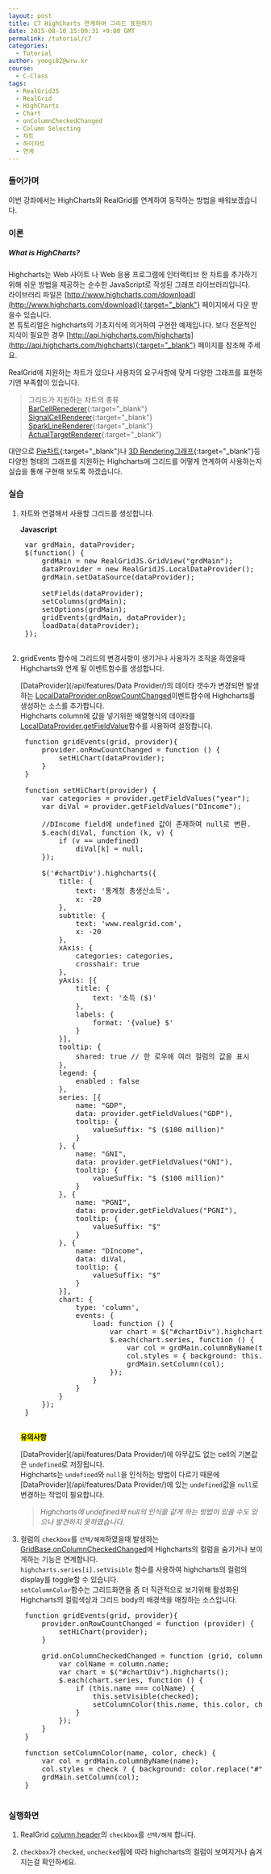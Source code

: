 ```yaml
---
layout: post
title: C7 HighCharts 연계하여 그리드 표현하기
date: 2015-08-10 15:09:31 +9:00 GMT
permalink: /tutorial/c7
categories:
  - Tutorial
author: yoogi82@wrw.kr
course:
  - C-Class
tags: 
  - RealGridJS
  - RealGrid
  - HighCharts
  - Chart
  - onColumnCheckedChanged
  - Column Selecting
  - 차트
  - 하이차트
  - 연계
---
```


<script type="text/javascript" src="/script/dlgrids_eval.js"></script>
<script type="text/javascript" src="/script/realgridjs.js"></script>
<script type="text/javascript" src="/script/highcharts.js"></script>

<script>
var grdMain, dataProvider;
$(document).ready(function () {
	RealGridJS.setRootContext("/script");
    grdMain = new RealGridJS.GridView("grdMain");
    dataProvider = new RealGridJS.LocalDataProvider();
    grdMain.setDataSource(dataProvider);
 
    setFields(dataProvider);
    setColumns(grdMain);
    setOptions(grdMain);
    gridEvents(grdMain, dataProvider);
    loadData(dataProvider);
});
 
function setHiChart(provider) {
    var categories = provider.getFieldValues("year");
    var diVal = provider.getFieldValues("DIncome");
    $.each(diVal, function (k, v) {
        if (v == undefined)
            diVal[k] = null;
    });
 
    $('#chartDiv').highcharts({
        title: {
            text: '통계청 총생산소득',
            x: -20
        },
        subtitle: {
            text: 'www.realgrid.com',
            x: -20
        },
        xAxis: {
            categories: categories,
            crosshair: true
        },
        yAxis: [{
            title: {
                text: '소득 ($)'
            },
            labels: {
                format: '{value} $'
            }
        }],
        tooltip: {
            shared: true // 한 로우에 여러 컬럼의 값을 표시
        },
        legend: {
            enabled : false
        },
        series: [{
            name: "GDP",
            data: provider.getFieldValues("GDP"),
            tooltip: {
                valueSuffix: "$ ($100 million)"
            }
        }, {
            name: "GNI",
            data: provider.getFieldValues("GNI"),
            tooltip: {
                valueSuffix: "$ ($100 million)"
            }
        }, {
            name: "PGNI",
            data: provider.getFieldValues("PGNI"),
            tooltip: {
                valueSuffix: "$"
            }
        }, {
            name: "DIncome",
            data: diVal,
            tooltip: {
                valueSuffix: "$"
            }
        }],
        chart: {
            type: 'column',
            events: {
                load: function () {
                    var chart = $("#chartDiv").highcharts();
                    $.each(chart.series, function () {
                        var col = grdMain.columnByName(this.name);
                        col.styles = { background: this.color.replace("#", "#39") };
                        grdMain.setColumn(col);
                    });
                }
            }
        }
    });
}
 
function setColumnColor(name, color, check) {
    var col = grdMain.columnByName(name);
    col.styles = check ? { background: color.replace("#", "#39") } : { background: "" };
    grdMain.setColumn(col);
}
 
function gridEvents(grid, provider) {
    grid.onColumnCheckedChanged = function (grid, column, checked) {
        var colName = column.name;
        var chart = $("#chartDiv").highcharts();
        $.each(chart.series, function () {
            if (this.name === colName) {
                this.setVisible(checked);
                setColumnColor(this.name, this.color, checked);
            }
        });
    }
 
    provider.onRowCountChanged = function (provider) {
        setHiChart(provider);
    }
}
 
function setFields(provider) {
    var fields = [{
        fieldName: "Year",
        dataType: "text"
    }, {
        fieldName: "GDP",
        dataType: "number"
    }, {
        fieldName: "GNI",
        dataType: "number"
    }, {
        fieldName: "PGNI",
        dataType: "number"
    }, {
        fieldName: "DIncome",
        dataType: "number"
    }];
 
    provider.setFields(fields);
}
 
function setColumns(grid) {
    var columns = [{
        name: "Year",
        fieldName: "Year",
        width: "50",
        styles: {
            textAlignment: "center"
        },
        header: {
            text: "Year"
        }
    }, {
        name: "GDP",
        fieldName: "GDP",
        width: "130",
        styles: {
            textAlignment: "far",
            numberFormat: "#,##0.00"
        },
        header: {
            text: "GDP ($100 milion)",
            checkLocation : "left",
            checked : true
        },
        checked: true
 
    }, {
        name: "GNI",
        fieldName: "GNI",
        width: "130",
        styles: {
            textAlignment: "far",
            numberFormat: "#,##0.00"
        },
        header: {
            text: "GNI ($100 milion)",
            checkLocation: "left",
            checked: true
        },
        checked: true
    }, {
        name: "PGNI",
        fieldName: "PGNI",
        width: "130",
        styles: {
            textAlignment: "far",
            numberFormat: "#,##0.00"
        },
        header: {
            text: "PGNI ($)",
            checkLocation: "left",
            checked: true
        },
        checked: true
    }, {
        name: "DIncome",
        fieldName: "DIncome",
        width: "130",
        styles: {
            textAlignment: "far",
            numberFormat: "#,##0.00"
        },
        header: {
            text: "DIncome ($)",
            checkLocation: "left",
            checked: true
        },
        checked: true
    }];
 
    grid.setColumns(columns);
}
 
function setOptions(grid) {
    grid.setOptions({
        edit: {
            insertable: true,
            deletable: true,
            appendable: true,
            editable: true,
            updatable: false
        },
        sorting: {
            enabled: false
        },
        panel: {
            visible: false
        },
        select: {
            style: "singleRow"
        },
        display: {
            fitStyle: "even"
        },
        checkBar: {
            visible: false
        },
        stateBar: {
            visible: false
        }
    });
}
 
function loadData(provider) {
	var data = [{"Year":"1970","GDP":81,"GNI":82,"PGNI":255}
	,{"Year":"1971","GDP":95,"GNI":96,"PGNI":291}
	,{"Year":"1972","GDP":108,"GNI":108,"PGNI":322}
	,{"Year":"1973","GDP":138,"GNI":138,"PGNI":404}
	,{"Year":"1974","GDP":194,"GNI":194,"PGNI":559}
	,{"Year":"1975","GDP":216,"GNI":214,"PGNI":607,"DIncome":473}
	,{"Year":"1976","GDP":298,"GNI":296,"PGNI":825,"DIncome":625}
	,{"Year":"1977","GDP":382,"GNI":380,"PGNI":1043,"DIncome":778}
	,{"Year":"1978","GDP":535,"GNI":534,"PGNI":1443,"DIncome":1078}
	,{"Year":"1979","GDP":640,"GNI":636,"PGNI":1693,"DIncome":1249}
	,{"Year":"1980","GDP":643,"GNI":633,"PGNI":1660,"DIncome":1187}
	,{"Year":"1981","GDP":724,"GNI":707,"PGNI":1826,"DIncome":1317}
	,{"Year":"1982","GDP":775,"GNI":758,"PGNI":1927,"DIncome":1391}
	,{"Year":"1983","GDP":859,"GNI":843,"PGNI":2113,"DIncome":1472}
	,{"Year":"1984","GDP":949,"GNI":929,"PGNI":2300,"DIncome":1619}
	,{"Year":"1985","GDP":984,"GNI":961,"PGNI":2355,"DIncome":1666}
	,{"Year":"1986","GDP":1137,"GNI":1114,"PGNI":2702,"DIncome":1900}
	,{"Year":"1987","GDP":1434,"GNI":1416,"PGNI":3402,"DIncome":2373}
	,{"Year":"1988","GDP":1923,"GNI":1911,"PGNI":4548,"DIncome":3106}
	,{"Year":"1989","GDP":2363,"GNI":2358,"PGNI":5556,"DIncome":3835}
	,{"Year":"1990","GDP":2703,"GNI":2702,"PGNI":6303,"DIncome":4303}
	,{"Year":"1991","GDP":3155,"GNI":3150,"PGNI":7276,"DIncome":5094}
	,{"Year":"1992","GDP":3381,"GNI":3375,"PGNI":7714,"DIncome":5377}
	,{"Year":"1993","GDP":3722,"GNI":3713,"PGNI":8402,"DIncome":5809}
	,{"Year":"1994","GDP":4355,"GNI":4342,"PGNI":9727,"DIncome":6687}
	,{"Year":"1995","GDP":5313,"GNI":5292,"PGNI":11735,"DIncome":7803}
	,{"Year":"1996","GDP":5728,"GNI":5699,"PGNI":12518,"DIncome":8439}
	,{"Year":"1997","GDP":5323,"GNI":5287,"PGNI":11505,"DIncome":7640}
	,{"Year":"1998","GDP":3582,"GNI":3521,"PGNI":7607,"DIncome":5336}
	,{"Year":"1999","GDP":4616,"GNI":4558,"PGNI":9778,"DIncome":6549}
	,{"Year":"2000","GDP":5335,"GNI":5308,"PGNI":11292,"DIncome":7187}
	,{"Year":"2001","GDP":5046,"GNI":5035,"PGNI":10631,"DIncome":6583}
	,{"Year":"2002","GDP":5759,"GNI":5762,"PGNI":12100,"DIncome":7197}
	,{"Year":"2003","GDP":6436,"GNI":6442,"PGNI":13460,"DIncome":8137}
	,{"Year":"2004","GDP":7224,"GNI":7245,"PGNI":15082,"DIncome":9107}
	,{"Year":"2005","GDP":8447,"GNI":8439,"PGNI":17531,"DIncome":10621}
	,{"Year":"2006","GDP":9511,"GNI":9525,"PGNI":19691,"DIncome":11810}
	,{"Year":"2007","GDP":10493,"GNI":10512,"PGNI":21632,"DIncome":12666}
	,{"Year":"2008","GDP":9309,"GNI":9379,"PGNI":19161,"DIncome":11240}
	,{"Year":"2009","GDP":8344,"GNI":8381,"PGNI":17041,"DIncome":10057}
	,{"Year":"2010","GDP":10147,"GNI":10160,"PGNI":20562,"DIncome":11796}
	,{"Year":"2011","GDP":11147,"GNI":11176,"PGNI":22451,"DIncome":12906}
	,{"Year":"2012","GDP":11292,"GNI":11355,"PGNI":22708,"DIncome":13150}];
    provider.fillJsonData(data);
}
</script>

### 들어가며

이번 강좌에서는 HighCharts와 RealGrid를 연계하여 동작하는 방법을 배워보겠습니다.    

### 이론

##### What is HighCharts?   

Highcharts는 Web 사이트 나 Web 응용 프로그램에 인터랙티브 한 차트를 추가하기 위해 쉬운 방법을 제공하는 순수한 JavaScript로 작성된 그래프 라이브러리입니다.    
라이브러리 파일은 [http://www.highcharts.com/download](http://www.highcharts.com/download){:target="_blank"} 페이지에서 다운 받을수 있습니다.  
본 튜토리얼은 highcharts의 기초지식에 의거하여 구현한 예제입니다. 보다 전문적인 지식이 필요한 경우 [http://api.highcharts.com/highcharts](http://api.highcharts.com/highcharts){:target="_blank"} 페이지를 참조해 주세요.

RealGrid에 지원하는 차트가 있으나 사용자의 요구사항에 맞게 다양한 그래프를 표현하기엔 부족함이 있습니다.  

> 그리드가 지원하는 차트의 종류  
> [BarCellRenederer](http://demo.realgrid.com/Demo/BarCellRenderer){:target="_blank"}  
> [SignalCellRenderer](http://demo.realgrid.com/Demo/SignalCellRenderer){:target="_blank"}  
> [SparkLineRenderer](http://demo.realgrid.com/Demo/SparkLineRenderer){:target="_blank"}  
> [ActualTargetRenderer](http://demo.realgrid.com/Demo/ActualTargetRenderer){:target="_blank"}  

대안으로 [Pie차트](http://www.highcharts.com/demo/pie-donut){:target="_blank"}나 [3D Rendering그래프](http://www.highcharts.com/demo/3d-scatter-draggable){:target="_blank"}등 다양한 형태의 그래프를 지원하는 Highcharts에 그리드를 어떻게 연계하여 사용하는지 실습을 통해 구현해 보도록 하겠습니다.

### 실습

1. 차트와 연결해서 사용할 그리드를 생성합니다.

	**Javascript**
		
	<pre class="prettyprint">
	var grdMain, dataProvider;
	$(function() {
		grdMain = new RealGridJS.GridView("grdMain");
		dataProvider = new RealGridJS.LocalDataProvider();
		grdMain.setDataSource(dataProvider);
	
		setFields(dataProvider);
		setColumns(grdMain);
		setOptions(grdMain);
		gridEvents(grdMain, dataProvider);
		loadData(dataProvider);
	});
	</pre>

2. gridEvents 함수에 그리드의 변경사항이 생기거나 사용자가 조작을 하였을때 Highcharts와 연계 될 이벤트함수를 생성합니다.  

	[DataProvider](/api/features/Data Provider/)의 데이타 갯수가 변경되면 발생하는 [LocalDataProvider.onRowCountChanged](/api/LocalDataProvider/onRowCountChanged/)이벤트함수에 Highcharts를 생성하는 소스를 추가합니다.  
	Highcharts column에 값을 넣기위한 배열형식의 데이타를 [LocalDataProvider.getFieldValue](/api/LocalDataProvider/getFieldValues/)함수를 사용하여 설정합니다.
	

	<pre class="prettyprint">
	function gridEvents(grid, provider){
	    provider.onRowCountChanged = function () {
	        setHiChart(dataProvider);
	    }
    }
    
    function setHiChart(provider) {
	    var categories = provider.getFieldValues("year");
	    var diVal = provider.getFieldValues("DIncome"); 
	    
	    //DIncome field에 undefined 값이 존재하여 null로 변환.
	    $.each(diVal, function (k, v) {
	        if (v == undefined)
	            diVal[k] = null;
	    });
	 
	    $('#chartDiv').highcharts({
	        title: {
	            text: '통계청 총생산소득',
	            x: -20
	        },
	        subtitle: {
	            text: 'www.realgrid.com',
	            x: -20
	        },
	        xAxis: {
	            categories: categories,
	            crosshair: true
	        },
	        yAxis: [{
	            title: {
	                text: '소득 ($)'
	            },
	            labels: {
	                format: '{value} $'
	            }
	        }],
	        tooltip: {
	            shared: true // 한 로우에 여러 컬럼의 값을 표시
	        },
	        legend: {
	            enabled : false
	        },
	        series: [{
	            name: "GDP",
	            data: provider.getFieldValues("GDP"),
	            tooltip: {
	                valueSuffix: "$ ($100 million)"
	            }
	        }, {
	            name: "GNI",
	            data: provider.getFieldValues("GNI"),
	            tooltip: {
	                valueSuffix: "$ ($100 million)"
	            }
	        }, {
	            name: "PGNI",
	            data: provider.getFieldValues("PGNI"),
	            tooltip: {
	                valueSuffix: "$"
	            }
	        }, {
	            name: "DIncome",
	            data: diVal,
	            tooltip: {
	                valueSuffix: "$"
	            }
	        }],
	        chart: {
	            type: 'column',
	            events: {
	                load: function () {
	                    var chart = $("#chartDiv").highcharts();
	                    $.each(chart.series, function () {
	                        var col = grdMain.columnByName(this.name);
	                        col.styles = { background: this.color.replace("#", "#39") };
	                        grdMain.setColumn(col);
	                    });
	                }
	            }
	        }
	    });
	}
    </pre>
    
	**<mark> 유의사항 </mark>**   

	[DataProvider](/api/features/Data Provider/)에 아무값도 없는 cell의 기본값은 `undefined`로 저장됩니다.  
	Highcharts는 `undefined`와 `null`을 인식하는 방법이 다르기 때문에 [DataProvider](/api/features/Data Provider/)에 있는 `undefined`값을 `null`로 변경하는 작업이 필요합니다.  
	
	> *Highcharts에 undefined와 null의 인식을 같게 하는 방법이 있을 수도 있으나 발견하지 못하였습니다.*
	    
3. 컬럼의 `checkbox`를 ```선택/해제```하였을때 발생하는 [GridBase.onColumnCheckedChanged](/api/GridBase/onColumnCheckedChanged/)에 Highcharts의 컬럼을 숨기거나 보이게하는 기능은 연계합니다.  
`highcharts.series[i].setVisible` 함수를 사용하여 highcharts의 컬럼의 display를 toggle할 수 있습니다.  
`setColumnColor`함수는 그리드화면을 좀 더 직관적으로 보기위해 활성화된 Highcharts의 컬럼색상과 그리드 body의 배경색을 매칭하는 소스입니다.
	    
	<pre class="prettyprint">
	function gridEvents(grid, provider){
	    provider.onRowCountChanged = function (provider) {
	        setHiChart(provider);
	    }
	    
	    grid.onColumnCheckedChanged = function (grid, column, checked) {
		    var colName = column.name;
		    var chart = $("#chartDiv").highcharts();
		    $.each(chart.series, function () {
		        if (this.name === colName) {
		            this.setVisible(checked);
		            setColumnColor(this.name, this.color, checked);
		        }
		    });
		}
	}
	
	function setColumnColor(name, color, check) {
	    var col = grdMain.columnByName(name);
	    col.styles = check ? { background: color.replace("#", "#39") } : { background: "" };
	    grdMain.setColumn(col);
	}
	</pre>
	


### 실행화면

1. RealGrid [column.header](/api/types/ColumnHeader/)의 `checkbox`를 `선택/해제` 합니다.

2. `checkbox`가 `checked`, `unchecked`됨에 따라 highcharts의 컬럼이 보여지거나 숨겨지는걸 확인하세요.

<div id="chartDiv" style="width: 100%; height: 200px;"></div>								
<div id="grdMain" style="width: 100%; height: 200px;"></div>
<p></p>


### 전체 소스코드

##### SCRIPT    
<pre class="prettyprint full-source-script">  
&lt;link rel="stylesheet" href="/css/bootstrap.css"&gt;  
&lt;script type="text/javascript" src="/script/jquery-1.112.min.js"&gt;&lt;/script&gt;
&lt;script type="text/javascript" src="/script/bootstrap.min.js"&gt;&lt;/script&gt;
&lt;!--realgrid--&gt;
&lt;script type="text/javascript" src="/script/dlgrids_eval.js"&gt;&lt;/script&gt;
&lt;script type="text/javascript" src="/script/realgridjs.js"&gt;&lt;/script&gt;
&lt;!--highcharts--&gt;
&lt;script type="text/javascript" src="/script/highcharts.js"&gt;&lt;/script&gt;

&lt;script&gt;
var grdMain, dataProvider;
$(document).ready(function () {
	RealGridJS.setRootContext("/script");
    grdMain = new RealGridJS.GridView("grdMain");
    dataProvider = new RealGridJS.LocalDataProvider();
    grdMain.setDataSource(dataProvider);
 
    setFields(dataProvider);
    setColumns(grdMain);
    setOptions(grdMain);
    gridEvents(grdMain, dataProvider);
    loadData(dataProvider);
});
 
function setHiChart(provider) {
    var categories = provider.getFieldValues("year");
    var diVal = provider.getFieldValues("DIncome");
    $.each(diVal, function (k, v) {
        if (v == undefined)
            diVal[k] = null;
    });
 
    $('#chartDiv').highcharts({
        title: {
            text: '통계청 총생산소득',
            x: -20
        },
        subtitle: {
            text: 'www.realgrid.com',
            x: -20
        },
        xAxis: {
            categories: categories,
            crosshair: true
        },
        yAxis: [{
            title: {
                text: '소득 ($)'
            },
            labels: {
                format: '{value} $'
            }
        }],
        tooltip: {
            shared: true // 한 로우에 여러 컬럼의 값을 표시
        },
        legend: {
            enabled : false
        },
        series: [{
            name: "GDP",
            data: provider.getFieldValues("GDP"),
            tooltip: {
                valueSuffix: "$ ($100 million)"
            }
        }, {
            name: "GNI",
            data: provider.getFieldValues("GNI"),
            tooltip: {
                valueSuffix: "$ ($100 million)"
            }
        }, {
            name: "PGNI",
            data: provider.getFieldValues("PGNI"),
            tooltip: {
                valueSuffix: "$"
            }
        }, {
            name: "DIncome",
            data: diVal,
            tooltip: {
                valueSuffix: "$"
            }
        }],
        chart: {
            type: 'column',
            events: {
                load: function () {
                    var chart = $("#chartDiv").highcharts();
                    $.each(chart.series, function () {
                        var col = grdMain.columnByName(this.name);
                        col.styles = { background: this.color.replace("#", "#39") };
                        grdMain.setColumn(col);
                    });
                }
            }
        }
    });
}
 
function setColumnColor(name, color, check) {
    var col = grdMain.columnByName(name);
    col.styles = check ? { background: color.replace("#", "#39") } : { background: "" };
    grdMain.setColumn(col);
}
 
function gridEvents(grid, provider) {
    grid.onColumnCheckedChanged = function (grid, column, checked) {
        var colName = column.name;
        var chart = $("#chartDiv").highcharts();
        $.each(chart.series, function () {
            if (this.name === colName) {
                this.setVisible(checked);
                setColumnColor(this.name, this.color, checked);
            }
        });
    }
 
    provider.onRowCountChanged = function (provider) {
        setHiChart(provider);
    }
}
 
function setFields(provider) {
    var fields = [{
        fieldName: "Year",
        dataType: "text"
    }, {
        fieldName: "GDP",
        dataType: "number"
    }, {
        fieldName: "GNI",
        dataType: "number"
    }, {
        fieldName: "PGNI",
        dataType: "number"
    }, {
        fieldName: "DIncome",
        dataType: "number"
    }];
    provider.setFields(fields);
}
 
function setColumns(grid) {
    var columns = [{
        name: "Year",
        fieldName: "Year",
        width: "80",
        styles: {
            textAlignment: "near"
        },
        header: {
            text: "Year"
        }
    }, {
        name: "GDP",
        fieldName: "GDP",
        width: "160",
        styles: {
            textAlignment: "far",
            numberFormat: "#,##0.00"
        },
        header: {
            text: "GDP ($100 milion)",
            checkLocation : "left",
            checked : true
        },
        checked: true
 
    }, {
        name: "GNI",
        fieldName: "GNI",
        width: "160",
        styles: {
            textAlignment: "far",
            numberFormat: "#,##0.00"
        },
        header: {
            text: "GNI ($100 milion)",
            checkLocation: "left",
            checked: true
        },
        checked: true
    }, {
        name: "PGNI",
        fieldName: "PGNI",
        width: "160",
        styles: {
            textAlignment: "far",
            numberFormat: "#,##0.00"
        },
        header: {
            text: "PGNI ($)",
            checkLocation: "left",
            checked: true
        },
        checked: true
    }, {
        name: "DIncome",
        fieldName: "DIncome",
        width: "160",
        styles: {
            textAlignment: "far",
            numberFormat: "#,##0.00"
        },
        header: {
            text: "DIncome ($)",
            checkLocation: "left",
            checked: true
        },
        checked: true
    }];
    grid.setColumns(columns);
}
 
function setOptions(grid) {
    grid.setOptions({
        edit: {
            insertable: true,
            deletable: true,
            appendable: true,
            editable: true,
            updatable: false
        },
        sorting: {
            enabled: false
        },
        panel: {
            visible: false
        },
        select: {
            style: "singleRow"
        },
        display: {
            fitStyle: "even"
        },
        checkBar: {
            visible: false
        },
        stateBar: {
            visible: false
        }
    });
}
 
function loadData(provider) {
	var data = [{"Year":"1970","GDP":81,"GNI":82,"PGNI":255}
	,{"Year":"1971","GDP":95,"GNI":96,"PGNI":291}
	,{"Year":"1972","GDP":108,"GNI":108,"PGNI":322}
	,{"Year":"1973","GDP":138,"GNI":138,"PGNI":404}
	,{"Year":"1974","GDP":194,"GNI":194,"PGNI":559}
	,{"Year":"1975","GDP":216,"GNI":214,"PGNI":607,"DIncome":473}
	,{"Year":"1976","GDP":298,"GNI":296,"PGNI":825,"DIncome":625}
	,{"Year":"1977","GDP":382,"GNI":380,"PGNI":1043,"DIncome":778}
	,{"Year":"1978","GDP":535,"GNI":534,"PGNI":1443,"DIncome":1078}
	,{"Year":"1979","GDP":640,"GNI":636,"PGNI":1693,"DIncome":1249}
	,{"Year":"1980","GDP":643,"GNI":633,"PGNI":1660,"DIncome":1187}
	,{"Year":"1981","GDP":724,"GNI":707,"PGNI":1826,"DIncome":1317}
	,{"Year":"1982","GDP":775,"GNI":758,"PGNI":1927,"DIncome":1391}
	,{"Year":"1983","GDP":859,"GNI":843,"PGNI":2113,"DIncome":1472}
	,{"Year":"1984","GDP":949,"GNI":929,"PGNI":2300,"DIncome":1619}
	,{"Year":"1985","GDP":984,"GNI":961,"PGNI":2355,"DIncome":1666}
	,{"Year":"1986","GDP":1137,"GNI":1114,"PGNI":2702,"DIncome":1900}
	,{"Year":"1987","GDP":1434,"GNI":1416,"PGNI":3402,"DIncome":2373}
	,{"Year":"1988","GDP":1923,"GNI":1911,"PGNI":4548,"DIncome":3106}
	,{"Year":"1989","GDP":2363,"GNI":2358,"PGNI":5556,"DIncome":3835}
	,{"Year":"1990","GDP":2703,"GNI":2702,"PGNI":6303,"DIncome":4303}
	,{"Year":"1991","GDP":3155,"GNI":3150,"PGNI":7276,"DIncome":5094}
	,{"Year":"1992","GDP":3381,"GNI":3375,"PGNI":7714,"DIncome":5377}
	,{"Year":"1993","GDP":3722,"GNI":3713,"PGNI":8402,"DIncome":5809}
	,{"Year":"1994","GDP":4355,"GNI":4342,"PGNI":9727,"DIncome":6687}
	,{"Year":"1995","GDP":5313,"GNI":5292,"PGNI":11735,"DIncome":7803}
	,{"Year":"1996","GDP":5728,"GNI":5699,"PGNI":12518,"DIncome":8439}
	,{"Year":"1997","GDP":5323,"GNI":5287,"PGNI":11505,"DIncome":7640}
	,{"Year":"1998","GDP":3582,"GNI":3521,"PGNI":7607,"DIncome":5336}
	,{"Year":"1999","GDP":4616,"GNI":4558,"PGNI":9778,"DIncome":6549}
	,{"Year":"2000","GDP":5335,"GNI":5308,"PGNI":11292,"DIncome":7187}
	,{"Year":"2001","GDP":5046,"GNI":5035,"PGNI":10631,"DIncome":6583}
	,{"Year":"2002","GDP":5759,"GNI":5762,"PGNI":12100,"DIncome":7197}
	,{"Year":"2003","GDP":6436,"GNI":6442,"PGNI":13460,"DIncome":8137}
	,{"Year":"2004","GDP":7224,"GNI":7245,"PGNI":15082,"DIncome":9107}
	,{"Year":"2005","GDP":8447,"GNI":8439,"PGNI":17531,"DIncome":10621}
	,{"Year":"2006","GDP":9511,"GNI":9525,"PGNI":19691,"DIncome":11810}
	,{"Year":"2007","GDP":10493,"GNI":10512,"PGNI":21632,"DIncome":12666}
	,{"Year":"2008","GDP":9309,"GNI":9379,"PGNI":19161,"DIncome":11240}
	,{"Year":"2009","GDP":8344,"GNI":8381,"PGNI":17041,"DIncome":10057}
	,{"Year":"2010","GDP":10147,"GNI":10160,"PGNI":20562,"DIncome":11796}
	,{"Year":"2011","GDP":11147,"GNI":11176,"PGNI":22451,"DIncome":12906}
	,{"Year":"2012","GDP":11292,"GNI":11355,"PGNI":22708,"DIncome":13150}];
    provider.fillJsonData(data);
}
&lt;/script&gt;
</pre>

##### HTML
<pre class="prettyprint full-source-html">
1. RealGrid column.header의 checkbox를 `선택/해제` 합니다.

2. checkbox가 checked, unchecked됨에 따라 highcharts의 컬럼이 보여지거나 숨겨지는걸 확인하세요.

&lt;div id="chartDiv" style="width: 100%; height: 200px;"&gt;&lt;/div&gt;
&lt;div id="grdMain" style="width: 100%; height: 200px;"&gt;&lt;/div&gt;
</pre>


---
**참조**

* [RealGrid Help](http://help.realgrid.com){:target="_blank"}
* [Highcharts 데모](http://demo.realgrid.com/Demo/HighchartsColumnHeaderClicked){:target="_blank"}

